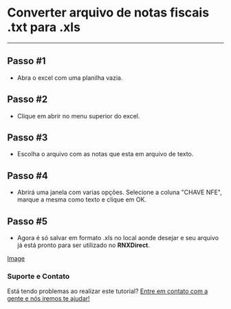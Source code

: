 # Converter arquivo de notas fiscais .txt para .xls
-------

## Passo #1

- Abra o excel com uma planilha vazia.

## Passo #2

- Clique em abrir no menu superior do excel.

## Passo #3

- Escolha o arquivo com as notas que esta em arquivo de texto.

## Passo #4

- Abrirá uma janela com varias opções. Selecione a coluna "CHAVE NFE", marque a mesma como texto e clique em OK.

## Passo #5

- Agora é só salvar em formato .xls no local aonde desejar e seu arquivo já está pronto para ser utilizado no **RNXDirect**.

[Image](https://github.com/demaCODE/demacode.github.io/blob/master/Captura%20de%20tela%20de%202018-01-16%2018-13-39.png)


### Suporte e Contato

Está tendo problemas ao realizar este tutorial? [Entre em contato com a gente e nós iremos te ajudar!](http://demacode.com.br)
